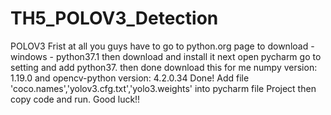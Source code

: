 # TH5_POLOV3_Detection
POLOV3
Frist at all you guys have to go to python.org page to download - windows - python37.1
then download and install it
next open pycharm go to setting and add python37. then done download this for me
numpy version: 1.19.0 and opencv-python version: 4.2.0.34
Done! Add file 'coco.names','yolov3.cfg.txt','yolo3.weights' into pycharm file Project
then copy code and run. Good luck!!
